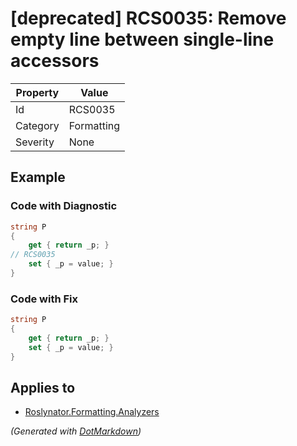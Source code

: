 # \[deprecated\] RCS0035: Remove empty line between single\-line accessors

| Property | Value      |
| -------- | ---------- |
| Id       | RCS0035    |
| Category | Formatting |
| Severity | None       |

## Example

### Code with Diagnostic

```csharp
string P
{
    get { return _p; }
// RCS0035
    set { _p = value; }
}
```

### Code with Fix

```csharp
string P
{
    get { return _p; }
    set { _p = value; }
}
```

## Applies to

* [Roslynator.Formatting.Analyzers](https://www.nuget.org/packages/Roslynator.Formatting.Analyzers)


*\(Generated with [DotMarkdown](http://github.com/JosefPihrt/DotMarkdown)\)*
